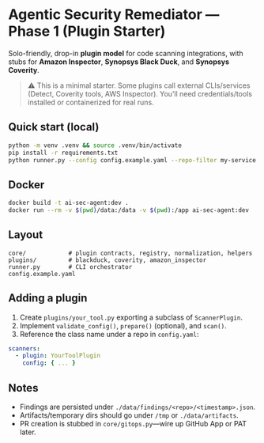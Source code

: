 # Agentic Security Remediator — Phase 1 (Plugin Starter)

Solo-friendly, drop-in **plugin model** for code scanning integrations, with stubs for **Amazon Inspector**, **Synopsys Black Duck**, and **Synopsys Coverity**.

> ⚠️ This is a minimal starter. Some plugins call external CLIs/services (Detect, Coverity tools, AWS Inspector). You’ll need credentials/tools installed or containerized for real runs.

## Quick start (local)
```bash
python -m venv .venv && source .venv/bin/activate
pip install -r requirements.txt
python runner.py --config config.example.yaml --repo-filter my-service
```

## Docker
```bash
docker build -t ai-sec-agent:dev .
docker run --rm -v $(pwd)/data:/data -v $(pwd):/app ai-sec-agent:dev   python /app/runner.py --config /app/config.example.yaml
```

## Layout
```
core/            # plugin contracts, registry, normalization, helpers
plugins/         # blackduck, coverity, amazon_inspector
runner.py        # CLI orchestrator
config.example.yaml
```

## Adding a plugin
1. Create `plugins/your_tool.py` exporting a subclass of `ScannerPlugin`.
2. Implement `validate_config()`, `prepare()` (optional), and `scan()`.
3. Reference the class name under a repo in `config.yaml`:
```yaml
scanners:
  - plugin: YourToolPlugin
    config: { ... }
```

## Notes
- Findings are persisted under `./data/findings/<repo>/<timestamp>.json`.
- Artifacts/temporary dirs should go under `/tmp` or `./data/artifacts`.
- PR creation is stubbed in `core/gitops.py`—wire up GitHub App or PAT later.
